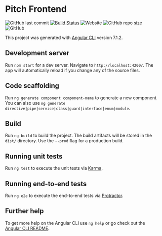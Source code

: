 # Pitch Frontend

![GitHub last commit](https://img.shields.io/github/last-commit/jcbcn/pitch-frontend.svg)
[![Build Status](https://dev.azure.com/pitch-game/Pitch%20Frontend/_apis/build/status/Pitch.Frontend?branchName=master)](https://dev.azure.com/pitch-game/Pitch%20Frontend/_build/latest?definitionId=10&branchName=master)
![Website](https://img.shields.io/website/http/pitch-game.io.svg)
![GitHub repo size](https://img.shields.io/github/repo-size/jcbcn/pitch-frontend.svg)
![GitHub](https://img.shields.io/github/license/jcbcn/pitch-frontend.svg)

This project was generated with [Angular CLI](https://github.com/angular/angular-cli) version 7.1.2.

## Development server

Run `npm start` for a dev server. Navigate to `http://localhost:4200/`. The app will automatically reload if you change any of the source files.

## Code scaffolding

Run `ng generate component component-name` to generate a new component. You can also use `ng generate directive|pipe|service|class|guard|interface|enum|module`.

## Build

Run `ng build` to build the project. The build artifacts will be stored in the `dist/` directory. Use the `--prod` flag for a production build.

## Running unit tests

Run `ng test` to execute the unit tests via [Karma](https://karma-runner.github.io).

## Running end-to-end tests

Run `ng e2e` to execute the end-to-end tests via [Protractor](http://www.protractortest.org/).

## Further help

To get more help on the Angular CLI use `ng help` or go check out the [Angular CLI README](https://github.com/angular/angular-cli/blob/master/README.md).
